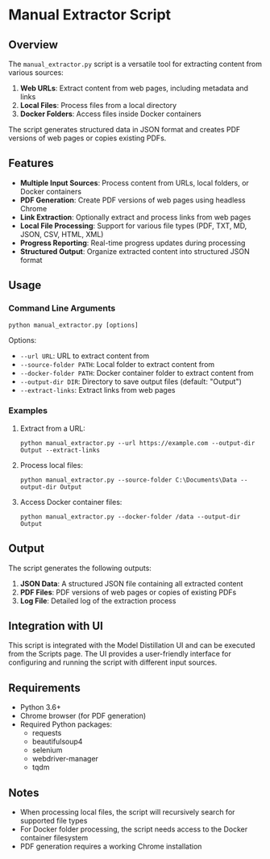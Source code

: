 # Manual Extractor Script

## Overview

The `manual_extractor.py` script is a versatile tool for extracting content from various sources:

1. **Web URLs**: Extract content from web pages, including metadata and links
2. **Local Files**: Process files from a local directory
3. **Docker Folders**: Access files inside Docker containers

The script generates structured data in JSON format and creates PDF versions of web pages or copies existing PDFs.

## Features

- **Multiple Input Sources**: Process content from URLs, local folders, or Docker containers
- **PDF Generation**: Create PDF versions of web pages using headless Chrome
- **Link Extraction**: Optionally extract and process links from web pages
- **Local File Processing**: Support for various file types (PDF, TXT, MD, JSON, CSV, HTML, XML)
- **Progress Reporting**: Real-time progress updates during processing
- **Structured Output**: Organize extracted content into structured JSON format

## Usage

### Command Line Arguments

```
python manual_extractor.py [options]
```

Options:
- `--url URL`: URL to extract content from
- `--source-folder PATH`: Local folder to extract content from
- `--docker-folder PATH`: Docker container folder to extract content from
- `--output-dir DIR`: Directory to save output files (default: "Output")
- `--extract-links`: Extract links from web pages

### Examples

1. Extract from a URL:
   ```
   python manual_extractor.py --url https://example.com --output-dir Output --extract-links
   ```

2. Process local files:
   ```
   python manual_extractor.py --source-folder C:\Documents\Data --output-dir Output
   ```

3. Access Docker container files:
   ```
   python manual_extractor.py --docker-folder /data --output-dir Output
   ```

## Output

The script generates the following outputs:

1. **JSON Data**: A structured JSON file containing all extracted content
2. **PDF Files**: PDF versions of web pages or copies of existing PDFs
3. **Log File**: Detailed log of the extraction process

## Integration with UI

This script is integrated with the Model Distillation UI and can be executed from the Scripts page. The UI provides a user-friendly interface for configuring and running the script with different input sources.

## Requirements

- Python 3.6+
- Chrome browser (for PDF generation)
- Required Python packages:
  - requests
  - beautifulsoup4
  - selenium
  - webdriver-manager
  - tqdm

## Notes

- When processing local files, the script will recursively search for supported file types
- For Docker folder processing, the script needs access to the Docker container filesystem
- PDF generation requires a working Chrome installation
